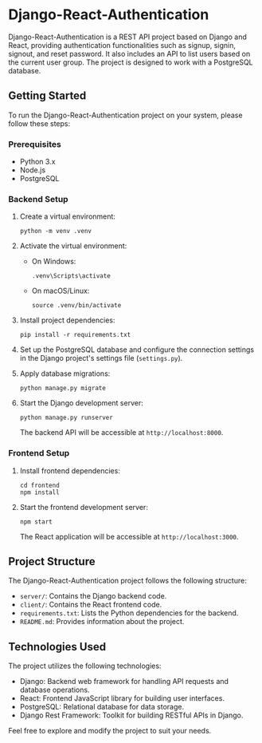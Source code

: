 # Django-React-Authentication

Django-React-Authentication is a REST API project based on Django and React, providing authentication functionalities such as signup, signin, signout, and reset password. It also includes an API to list users based on the current user group. The project is designed to work with a PostgreSQL database.

## Getting Started

To run the Django-React-Authentication project on your system, please follow these steps:

### Prerequisites

- Python 3.x
- Node.js
- PostgreSQL

### Backend Setup

1. Create a virtual environment:

   ```shell
   python -m venv .venv
   ```

2. Activate the virtual environment:

   - On Windows:

     ```shell
     .venv\Scripts\activate
     ```

   - On macOS/Linux:

     ```shell
     source .venv/bin/activate
     ```

3. Install project dependencies:

   ```shell
   pip install -r requirements.txt
   ```

4. Set up the PostgreSQL database and configure the connection settings in the Django project's settings file (`settings.py`).

5. Apply database migrations:

   ```shell
   python manage.py migrate
   ```

6. Start the Django development server:

   ```shell
   python manage.py runserver
   ```

   The backend API will be accessible at `http://localhost:8000`.

### Frontend Setup

1. Install frontend dependencies:

   ```shell
   cd frontend
   npm install
   ```

2. Start the frontend development server:

   ```shell
   npm start
   ```

   The React application will be accessible at `http://localhost:3000`.

## Project Structure

The Django-React-Authentication project follows the following structure:

- `server/`: Contains the Django backend code.
- `client/`: Contains the React frontend code.
- `requirements.txt`: Lists the Python dependencies for the backend.
- `README.md`: Provides information about the project.

## Technologies Used

The project utilizes the following technologies:

- Django: Backend web framework for handling API requests and database operations.
- React: Frontend JavaScript library for building user interfaces.
- PostgreSQL: Relational database for data storage.
- Django Rest Framework: Toolkit for building RESTful APIs in Django.

Feel free to explore and modify the project to suit your needs.


